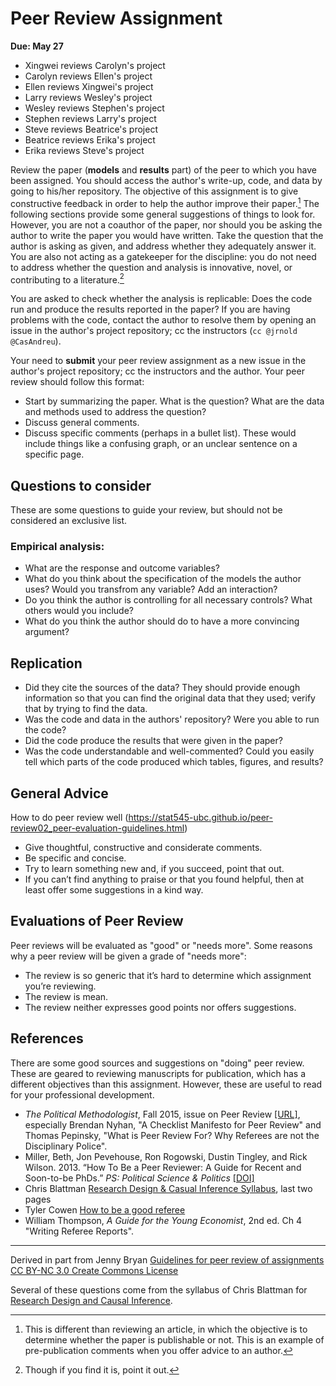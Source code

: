 # Peer Review Assignment
**Due: May 27**

  - Xingwei reviews Carolyn's project
  - Carolyn reviews Ellen's project
  - Ellen reviews Xingwei's project
  - Larry reviews Wesley's project
  - Wesley reviews Stephen's project
  - Stephen reviews Larry's project
  - Steve reviews Beatrice's project
  - Beatrice reviews Erika's project
  - Erika reviews Steve's project

Review the paper (**models** and **results** part) of the peer to which you have been assigned. You should access the author's write-up, code, and data by going to his/her repository. 
The objective of this assignment is to give constructive feedback in order to help the author improve their paper.[^1]
The following sections provide some general suggestions of things to look for.
However, you are not a coauthor of the paper, nor should you be asking the author to write the paper you would have written.
Take the question that the author is asking as given, and address whether they adequately answer it.
You are also not acting as a gatekeeper for the discipline: you do not need to address whether the question and analysis is innovative, novel, or contributing to a literature.[^2]

You are asked to check whether the analysis is replicable: Does the code run and produce the results reported in the paper?
If you are having problems with the code, contact the author to resolve them by opening an issue in the author's project repository; cc the instructors (`cc @jrnold @CasAndreu`).

Your need to **submit** your peer review assignment as a new issue in the author's project repository; cc the instructors and the author. Your peer review should follow this format:

- Start by summarizing the paper. What is the question? What are the data and methods used to address the question?
- Discuss general comments.
- Discuss specific comments (perhaps in a bullet list). These would include things like a confusing graph, or an unclear sentence on a specific page.

[^1]: This is different than reviewing an article, in which the objective is to determine whether the paper is publishable or not. This is an example of pre-publication comments when you offer advice to an author.
[^2]: Though if you find it is, point it out.

## Questions to consider

These are some questions to guide your review, but should not be considered an exclusive list.

### Empirical analysis:

- What are the response and outcome variables?
- What do you think about the specification of the models the author uses? Would you transfrom any variable? Add an interaction? 
- Do you think the author is controlling for all necessary controls? What others would you include?
- What do you think the author should do to have a more convincing argument?

## Replication

- Did they cite the sources of the data? They should provide enough information so that you can find the original data that they used; verify that by trying to find the data.
- Was the code and data in the authors' repository? Were you able to run the code?
- Did the code produce the results that were given in the paper?
- Was the code understandable and well-commented?
  Could you easily tell which parts of the code produced which tables, figures, and results?

## General Advice

How to do peer review well (https://stat545-ubc.github.io/peer-review02_peer-evaluation-guidelines.html)

- Give thoughtful, constructive and considerate comments.
- Be specific and concise.
- Try to learn something new and, if you succeed, point that out.
- If you can’t find anything to praise or that you found helpful, then at least offer some suggestions in a kind way.

## Evaluations of Peer Review

Peer reviews will be evaluated as "good" or "needs more".
Some reasons why a peer review will be given a grade of "needs more":

- The review is so generic that it’s hard to determine which assignment you’re reviewing.
- The review is mean.
- The review neither expresses good points nor offers suggestions.

## References

There are some good sources and suggestions on "doing" peer review.
These are geared to reviewing manuscripts for publication, which has a different objectives than this assignment.
However, these are useful to read for your professional development.

- *The Political Methodologist*, Fall 2015, issue on Peer Review [[URL]](https://thepoliticalmethodologist.files.wordpress.com/2016/02/tpm_v23_n1.pdf), especially Brendan Nyhan, "A Checklist Manifesto for Peer Review" and Thomas Pepinsky, "What is Peer Review For? Why Referees are not the Disciplinary Police".
- Miller, Beth, Jon Pevehouse, Ron Rogowski, Dustin Tingley, and Rick Wilson. 2013. “How To Be a Peer Reviewer: A Guide for Recent and Soon-to-be PhDs.” *PS: Political Science & Politics* [[DOI]](https://dx.doi.org/10.1017/S104909651200128X)
- Chris Blattman [Research Design & Casual Inference Syllabus](http://chrisblattman.com/files/2009/07/PLSC508-Syllabus-Spring2010.pdf), last two pages
- Tyler Cowen [How to be a good referee](http://marginalrevolution.com/marginalrevolution/2006/10/how_to_be_a_goo.html)
- William Thompson, *A Guide for the Young Economist*, 2nd ed. Ch 4 "Writing Referee Reports".


* * *

Derived in part from Jenny Bryan [Guidelines for peer review of assignments](https://stat545-ubc.github.io/faq.html) [CC BY-NC 3.0 Create Commons License](http://creativecommons.org/licenses/by-nc/3.0/)

Several of these questions come from the syllabus of Chris Blattman for [Research Design and Causal Inference](http://chrisblattman.com/files/2009/07/PLSC508-Syllabus-Spring2010.pdf).
